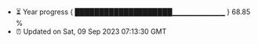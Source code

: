 - ⏳ Year progress { ████████████████████▁▁▁▁▁▁▁▁▁▁ } 68.85 %
- ⏰ Updated on Sat, 09 Sep 2023 07:13:30 GMT

